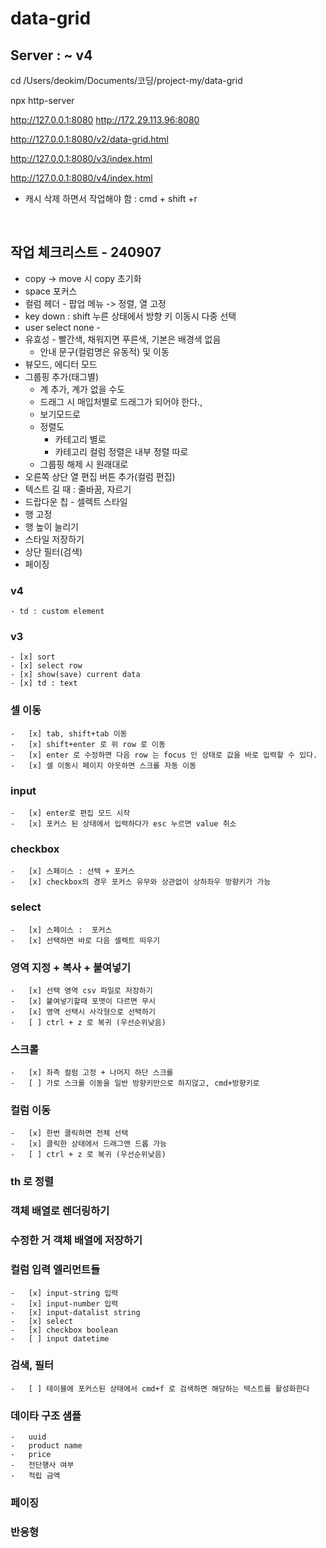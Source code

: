 # data-grid

## Server : ~ v4

cd /Users/deokim/Documents/코딩/project-my/data-grid

npx http-server

http://127.0.0.1:8080
http://172.29.113.96:8080

http://127.0.0.1:8080/v2/data-grid.html

http://127.0.0.1:8080/v3/index.html

http://127.0.0.1:8080/v4/index.html

-   캐시 삭제 하면서 작업해야 함 : cmd + shift +r

<br>

## 작업 체크리스트 - 240907

-   copy -> move 시 copy 초기화
-   space 포커스
-   컬럼 헤더 - 팝업 메뉴 -> 정렬, 열 고정
-   key down : shift 누른 상태에서 방향 키 이동시 다중 선택
-   user select none -
-   유효성 - 빨간색, 채워지면 푸른색, 기본은 배경색 없음
    -   안내 문구(컬럼명은 유동적) 및 이동
-   뷰모드, 에디터 모드
-   그룹핑 추가(태그별)
    -   계 추가, 계가 없을 수도
    -   드래그 시 매입처별로 드래그가 되어야 한다.,
    -   보기모드로
    -   정렬도
        -   카테고리 별로
        -   카테고리 컬럼 정렬은 내부 정렬 따로
    -   그룹핑 해제 시 원래대로
-   오른쪽 상단 열 편집 버튼 추가(컬럼 편집)
-   텍스트 길 때 : 줄바꿈, 자르기
-   드랍다운 칩 - 셀렉트 스타일
-   행 고정
-   행 높이 늘리기
-   스타일 저장하기
-   상단 필터(검색)
-   페이징

### v4

    - td : custom element

### v3

    - [x] sort
    - [x] select row
    - [x] show(save) current data
    - [x] td : text

### 셀 이동

    -   [x] tab, shift+tab 이동
    -   [x] shift+enter 로 위 row 로 이동
    -   [x] enter 로 수정하면 다음 row 는 focus 인 상태로 값을 바로 입력할 수 있다.
    -   [x] 셀 이동시 페이지 아웃하면 스크롤 자동 이동

### input

    -   [x] enter로 편집 모드 시작
    -   [x] 포커스 된 상태에서 입력하다가 esc 누르면 value 취소

### checkbox

    -   [x] 스페이스 : 선택 + 포커스
    -   [x] checkbox의 경우 포커스 유무와 상관없이 상하좌우 방향키가 가능

### select

    -   [x] 스페이스 :  포커스
    -   [x] 선택하면 바로 다음 셀렉트 띄우기

### 영역 지정 + 복사 + 붙여넣기

    -   [x] 선택 영역 csv 파일로 저장하기
    -   [x] 붙여넣기할때 포맷이 다르면 무시
    -   [x] 영역 선택시 사각형으로 선택하기
    -   [ ] ctrl + z 로 복귀 (우선순위낮음)

### 스크롤

    -   [x] 좌측 컬럼 고정 + 나머지 하단 스크롤
    -   [ ] 가로 스크롤 이동을 일반 방향키만으로 하지않고, cmd+방향키로

### 컬럼 이동

    -   [x] 한번 클릭하면 전체 선택
    -   [x] 클릭한 상태에서 드래그앤 드롭 가능
    -   [ ] ctrl + z 로 복귀 (우선순위낮음)

### th 로 정렬

### 객체 배열로 렌더링하기

### 수정한 거 객체 배열에 저장하기

### 컬럼 입력 엘리먼트들

    -   [x] input-string 입력
    -   [x] input-number 입력
    -   [x] input-datalist string
    -   [x] select
    -   [x] checkbox boolean
    -   [ ] input datetime

### 검색, 필터

    -   [ ] 테이블에 포커스된 상태에서 cmd+f 로 검색하면 해당하는 텍스트를 활성화한다

### 데이타 구조 샘플

    -   uuid
    -   product name
    -   price
    -   전단행사 여부
    -   적립 금액

### 페이징

### 반응형
